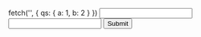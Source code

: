 <html>
<head>
</head>
<body>
<form action="https://github.com/Hasnishihab/recieve_value.io.git" method="GET">
   fetch('', { qs: { a: 1, b: 2 } })
   <input type="text" name="serialNumber" /><br>
	<input type="text" name="name" />
    <input type="submit" value="Submit" />
</form>
</body>
</html>
